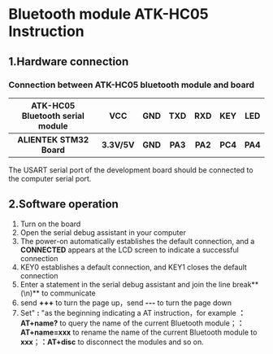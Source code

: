# Bluetooth module ATK-HC05 Instruction

## 1.Hardware connection

### Connection between ATK-HC05 bluetooth module and board

| ATK-HC05 Bluetooth serial module |     VCC     |   GND   |   TXD   |   RXD   |   KEY   |   LED   |
| :------------------------------: | :---------: | :-----: | :-----: | :-----: | :-----: | :-----: |
|     **ALIENTEK STM32 Board**     | **3.3V/5V** | **GND** | **PA3** | **PA2** | **PC4** | **PA4** |

The USART serial port of the development board should be connected to the computer serial port.



## 2.Software operation

1. Turn on the board
2. Open the serial debug assistant in your computer
3. The power-on automatically establishes the default connection, and a **CONNECTED** appears at the LCD screen to indicate a successful connection
4. KEY0 establishes a default connection, and KEY1 closes the default connection
5. Enter a statement in the serial debug assistant and join the line break**(\n)** to communicate
6. send **+++** to turn the page up，send **---** to turn the page down
7. Set" **:** "as  the beginning indicating a AT instruction，for example **：AT+name?** to query the name of the current Bluetooth module；**：AT+name=xxx** to rename the name of the current Bluetooth module to **xxx**；**：AT+disc** to disconnect the modules and so on.


